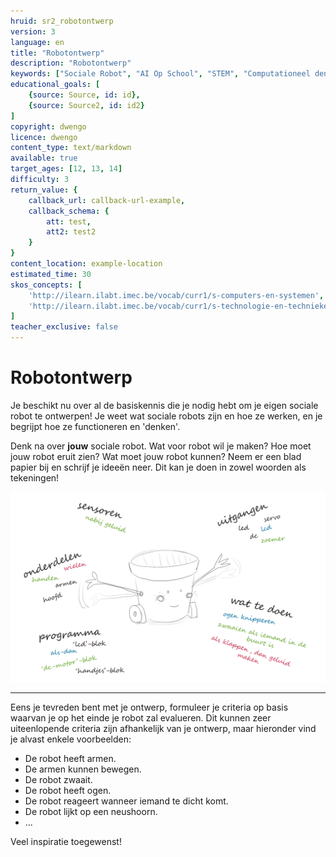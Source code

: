 ```yaml
---
hruid: sr2_robotontwerp
version: 3
language: en
title: "Robotontwerp"
description: "Robotontwerp"
keywords: ["Sociale Robot", "AI Op School", "STEM", "Computationeel denken", "Grafisch programmeren"]
educational_goals: [
    {source: Source, id: id}, 
    {source: Source2, id: id2}
]
copyright: dwengo
licence: dwengo
content_type: text/markdown
available: true
target_ages: [12, 13, 14]
difficulty: 3
return_value: {
    callback_url: callback-url-example,
    callback_schema: {
        att: test,
        att2: test2
    }
}
content_location: example-location
estimated_time: 30
skos_concepts: [
    'http://ilearn.ilabt.imec.be/vocab/curr1/s-computers-en-systemen', 
    'http://ilearn.ilabt.imec.be/vocab/curr1/s-technologie-en-technieken'
]
teacher_exclusive: false
---
```


# Robotontwerp

Je beschikt nu over al de basiskennis die je nodig hebt om je eigen sociale robot te ontwerpen! Je weet wat sociale robots zijn en hoe ze werken, en je begrijpt hoe ze functioneren en 'denken'.

Denk na over **jouw** sociale robot. Wat voor robot wil je maken? Hoe moet jouw robot eruit zien? Wat moet jouw robot kunnen?
Neem er een blad papier bij en schrijf je ideeën neer. Dit kan je doen in zowel woorden als tekeningen!

![](embed/brainstorm.png "Brainstorm")

---

Eens je tevreden bent met je ontwerp, formuleer je criteria op basis waarvan je op het einde je robot zal evalueren. Dit kunnen zeer uiteenlopende criteria zijn afhankelijk van je ontwerp, maar hieronder vind je alvast enkele voorbeelden:

- De robot heeft armen.
- De armen kunnen bewegen.
- De robot zwaait.
- De robot heeft ogen.
- De robot reageert wanneer iemand te dicht komt.
- De robot lijkt op een neushoorn.
- ...

Veel inspiratie toegewenst!

